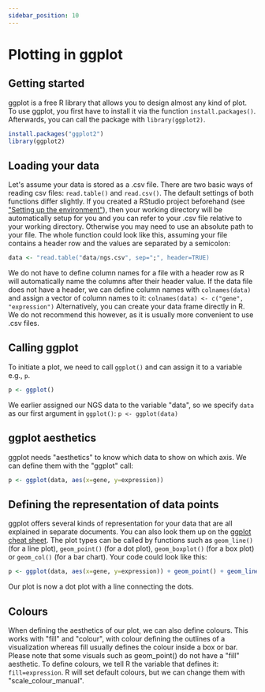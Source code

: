 ```yaml
---
sidebar_position: 10
---
```

# Plotting in ggplot
## Getting started

ggplot is a free R library that allows you to design almost any kind of plot.
To use ggplot, you first have to install it via the function `install.packages()`.
Afterwards, you can call the package with `library(ggplot2)`.
```r
install.packages("ggplot2")
library(ggplot2)
```

## Loading your data

Let's assume your data is stored as a .csv file.
There are two basic ways of reading csv files: `read.table()` and `read.csv()`.
The default settings of both functions differ slightly.
If you created a RStudio project beforehand (see ["Setting up the environment"](environment.md)), then your working directory will be automatically setup for you and you can refer to your .csv file relative to your working directory.
Otherwise you may need to use an absolute path to your file.
The whole function could look like this, assuming your file contains a header row and the values are separated by a semicolon:
```r
data <- "read.table("data/ngs.csv", sep=";", header=TRUE)
```
We do not have to define column names for a file with a header row as R will automatically name the columns after their header value.
If the data file does not have a header, we can define column names with `colnames(data)` and assign a vector of column names to it:
`colnames(data) <- c("gene", "expression")`
Alternatively, you can create your data frame directly in R.
We do not recommend this however, as it is usually more convenient to use .csv files.

## Calling ggplot
To initiate a plot, we need to call `ggplot()` and can assign it to a variable e.g., `p`.
```r
p <- ggplot()
```
We earlier assigned our NGS data to the variable "data", so we specify `data` as our first argument in `ggplot()`:
`p <- ggplot(data)`

## ggplot aesthetics
ggplot needs "aesthetics" to know which data to show on which axis. We can define them with the "ggplot" call: 
```r
p <- ggplot(data, aes(x=gene, y=expression))
```

## Defining the representation of data points
ggplot offers several kinds of representation for your data that are all explained in separate documents.
You can also look them up on the [ggplot cheat sheet](https://www.maths.usyd.edu.au/u/UG/SM/STAT3022/r/current/Misc/data-visualization-2.1.pdf).
The plot types can be called by functions such as `geom_line()` (for a line plot), `geom_point()` (for a dot plot), `geom_boxplot()` (for a box plot) or `geom_col()` (for a bar chart).
Your code could look like this:
```r
p <- ggplot(data, aes(x=gene, y=expression)) + geom_point() + geom_line()
```
Our plot is now a dot plot with a line connecting the dots.

## Colours
When defining the aesthetics of our plot, we can also define colours.
This works with "fill" and "colour", with colour defining the outlines of a visualization whereas fill usually defines the colour inside a box or bar.
Please note that some visuals such as geom_point() do not have a "fill" aesthetic.
To define colours, we tell R the variable that defines it: `fill=expression`.
R will set default colours, but we can change them with "scale_colour_manual".
